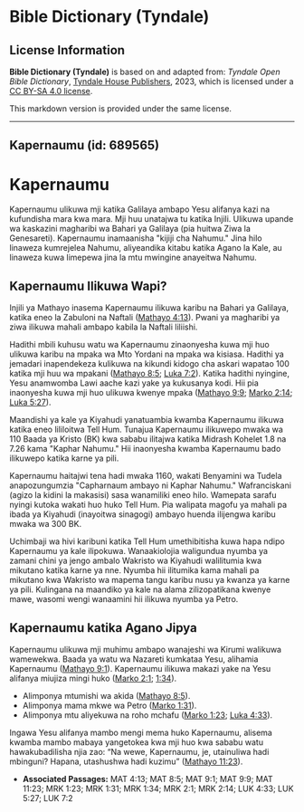 # Bible Dictionary (Tyndale)

## License Information

**Bible Dictionary (Tyndale)** is based on and adapted from: _Tyndale Open Bible Dictionary_, [Tyndale House Publishers](https://tyndaleopenresources.com/), 2023, which is licensed under a [CC BY-SA 4.0 license](https://creativecommons.org/licenses/by-sa/4.0/legalcode.en).

This markdown version is provided under the same license.



--------------------------------

## Kapernaumu (id: 689565)

Kapernaumu
==========

Kapernaumu ulikuwa mji katika Galilaya ambapo Yesu alifanya kazi na kufundisha mara kwa mara. Mji huu unatajwa tu katika Injili. Ulikuwa upande wa kaskazini magharibi wa Bahari ya Galilaya (pia huitwa Ziwa la Genesareti). Kapernaumu inamaanisha "kijiji cha Nahumu." Jina hilo linaweza kumrejelea Nahumu, aliyeandika kitabu katika Agano la Kale, au linaweza kuwa limepewa jina la mtu mwingine anayeitwa Nahumu.

Kapernaumu Ilikuwa Wapi?
------------------------

Injili ya Mathayo inasema Kapernaumu ilikuwa karibu na Bahari ya Galilaya, katika eneo la Zabuloni na Naftali ([Mathayo 4:13](https://ref.ly/Matt4:13)). Pwani ya magharibi ya ziwa ilikuwa mahali ambapo kabila la Naftali liliishi.

Hadithi mbili kuhusu watu wa Kapernaumu zinaonyesha kuwa mji huo ulikuwa karibu na mpaka wa Mto Yordani na mpaka wa kisiasa. Hadithi ya jemadari inapendekeza kulikuwa na kikundi kidogo cha askari wapatao 100 katika mji huu wa mpakani ([Mathayo 8:5](https://ref.ly/Matt8:5); [Luka 7:2](https://ref.ly/Luke7:2)). Katika hadithi nyingine, Yesu anamwomba Lawi aache kazi yake ya kukusanya kodi. Hii pia inaonyesha kuwa mji huo ulikuwa kwenye mpaka ([Mathayo 9:9](https://ref.ly/Matt9:9); [Marko 2:14](https://ref.ly/Mark2:14); [Luka 5:27](https://ref.ly/Luke5:27)).

Maandishi ya kale ya Kiyahudi yanatuambia kwamba Kapernaumu ilikuwa katika eneo lililoitwa Tell Hum. Tunajua Kapernaumu ilikuwepo mwaka wa 110 Baada ya Kristo (BK) kwa sababu ilitajwa katika Midrash Kohelet 1\.8 na 7\.26 kama "Kaphar Nahumu." Hii inaonyesha kwamba Kapernaumu bado ilikuwepo katika karne ya pili.

Kapernaumu haitajwi tena hadi mwaka 1160, wakati Benyamini wa Tudela anapozungumzia "Capharnaum ambayo ni Kaphar Nahumu." Wafranciskani (agizo la kidini la makasisi) sasa wanamiliki eneo hilo. Wamepata sarafu nyingi kutoka wakati huo huko Tell Hum. Pia walipata magofu ya mahali pa ibada ya Kiyahudi (inayoitwa sinagogi) ambayo huenda ilijengwa karibu mwaka wa 300 BK.

Uchimbaji wa hivi karibuni katika Tell Hum umethibitisha kuwa hapa ndipo Kapernaumu ya kale ilipokuwa. Wanaakiolojia waligundua nyumba ya zamani chini ya jengo ambalo Wakristo wa Kiyahudi walilitumia kwa mikutano katika karne ya nne. Nyumba hii ilitumika kama mahali pa mikutano kwa Wakristo wa mapema tangu karibu nusu ya kwanza ya karne ya pili. Kulingana na maandiko ya kale na alama zilizopatikana kwenye mawe, wasomi wengi wanaamini hii ilikuwa nyumba ya Petro.

Kapernaumu katika Agano Jipya
-----------------------------

Kapernaumu ulikuwa mji muhimu ambapo wanajeshi wa Kirumi walikuwa wamewekwa. Baada ya watu wa Nazareti kumkataa Yesu, alihamia Kapernaumu ([Mathayo 9:1](https://ref.ly/Matt9:1)). Kapernaumu ilikuwa makazi yake na Yesu alifanya miujiza mingi huko ([Marko 2:1](https://ref.ly/Mark2:1); [1:34](https://ref.ly/Mark1:34)).

* Alimponya mtumishi wa akida ([Mathayo 8:5](https://ref.ly/Matt8:5)).
* Alimponya mama mkwe wa Petro ([Marko 1:31](https://ref.ly/Mark1:31)).
* Alimponya mtu aliyekuwa na roho mchafu ([Marko 1:23](https://ref.ly/Mark1:23); [Luka 4:33](https://ref.ly/Luke4:33)).

Ingawa Yesu alifanya mambo mengi mema huko Kapernaumu, alisema kwamba mambo mabaya yangetokea kwa mji huo kwa sababu watu hawakubadilisha njia zao: “Na wewe, Kapernaumu, je, utainuliwa hadi mbinguni? Hapana, utashushwa hadi kuzimu” ([Mathayo 11:23](https://ref.ly/Matt11:23)).

* **Associated Passages:** MAT 4:13; MAT 8:5; MAT 9:1; MAT 9:9; MAT 11:23; MRK 1:23; MRK 1:31; MRK 1:34; MRK 2:1; MRK 2:14; LUK 4:33; LUK 5:27; LUK 7:2

